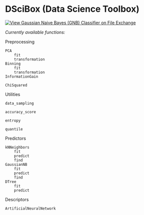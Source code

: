 # DSciBox (Data Science Toolbox)

[![View Gaussian Naive Bayes (GNB) Classifier on File Exchange](https://www.mathworks.com/matlabcentral/images/matlab-file-exchange.svg)](https://www.mathworks.com/matlabcentral/fileexchange/76355-gaussian-naive-bayes-gnb-classifier)

*Currently available functions:*

Preprocessing
        
    PCA
        fit
        transformation
    Binning
        fit
        transformation
    InformationGain
        
    ChiSquared

Utilities

    data_sampling
        
    accuracy_score
        
    entropy
        
    quantile
        

Predictors

    kNNeighbors
        fit
        predict
        find
    GaussianNB
        fit
        predict
        find
    DTree
        fit
        predict

Descriptors

    ArtificialNeuralNetwork
